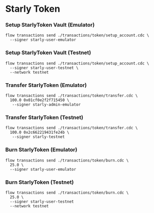 # Starly Token

### Setup StarlyToken Vault (Emulator)
```
flow transactions send ./transactions/token/setup_account.cdc \
  --signer starly-user-emulator
```

### Setup StarlyToken Vault (Testnet)
```
flow transactions send ./transactions/token/setup_account.cdc \
  --signer starly-user-testnet \
  --network testnet
```

### Transfer StarlyToken (Emulator)
```
flow transactions send ./transactions/token/transfer.cdc \
  100.0 0x01cf0e2f2f715450 \
   --signer starly-admin-emulator
```

### Transfer StarlyToken (Testnet)
```
flow transactions send ./transactions/token/transfer.cdc \
  100.0 0x2c662219431fe24b \
   --signer starly-testnet
```


### Burn StarlyToken (Emulator)
```
flow transactions send ./transactions/token/burn.cdc \
  25.0 \
  --signer starly-user-emulator
```

### Burn StarlyToken (Testnet)
```
flow transactions send ./transactions/token/burn.cdc \
  25.0 \
  --signer starly-user-testnet
  --network testnet
```
